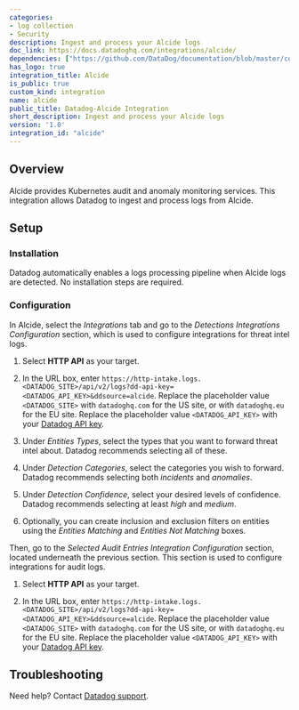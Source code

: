 ```yaml
---
categories:
- log collection
- Security
description: Ingest and process your Alcide logs
doc_link: https://docs.datadoghq.com/integrations/alcide/
dependencies: ["https://github.com/DataDog/documentation/blob/master/content/en/integrations/alcide.md"]
has_logo: true
integration_title: Alcide
is_public: true
custom_kind: integration
name: alcide
public_title: Datadog-Alcide Integration
short_description: Ingest and process your Alcide logs
version: '1.0'
integration_id: "alcide"
---
```


## Overview

Alcide provides Kubernetes audit and anomaly monitoring services. This integration allows Datadog to ingest and process logs from Alcide.

## Setup

### Installation

Datadog automatically enables a logs processing pipeline when Alcide logs are detected. No installation steps are required.

### Configuration

In Alcide, select the _Integrations_ tab and go to the _Detections Integrations Configuration_ section, which is used to configure integrations for threat intel logs.

1. Select **HTTP API** as your target.

2. In the URL box, enter `https://http-intake.logs.<DATADOG_SITE>/api/v2/logs?dd-api-key=<DATADOG_API_KEY>&ddsource=alcide`. Replace the placeholder value `<DATADOG_SITE>` with `datadoghq.com` for the US site, or with `datadoghq.eu` for the EU site. Replace the placeholder value `<DATADOG_API_KEY>` with your [Datadog API key][1].

3. Under _Entities Types_, select the types that you want to forward threat intel about. Datadog recommends selecting all of these.

4. Under _Detection Categories_, select the categories you wish to forward. Datadog recommends selecting both _incidents_ and _anomalies_.

5. Under _Detection Confidence_, select your desired levels of confidence. Datadog recommends selecting at least _high_ and _medium_.

6. Optionally, you can create inclusion and exclusion filters on entities using the _Entities Matching_ and _Entities Not Matching_ boxes.

Then, go to the _Selected Audit Entries Integration Configuration_ section, located underneath the previous section. This section is used to configure integrations for audit logs.

1. Select **HTTP API** as your target.

2. In the URL box, enter `https://http-intake.logs.<DATADOG_SITE>/api/v2/logs?dd-api-key=<DATADOG_API_KEY>&ddsource=alcide`. Replace the placeholder value `<DATADOG_SITE>` with `datadoghq.com` for the US site, or with `datadoghq.eu` for the EU site. Replace the placeholder value `<DATADOG_API_KEY>` with your [Datadog API key][1].

## Troubleshooting

Need help? Contact [Datadog support][2].

[1]: https://app.datadoghq.com/organization-settings/api-keys
[2]: /help/

